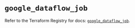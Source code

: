 # `google_dataflow_job`

Refer to the Terraform Registry for docs: [`google_dataflow_job`](https://registry.terraform.io/providers/hashicorp/google-beta/5.19.0/docs/resources/google_dataflow_job).
